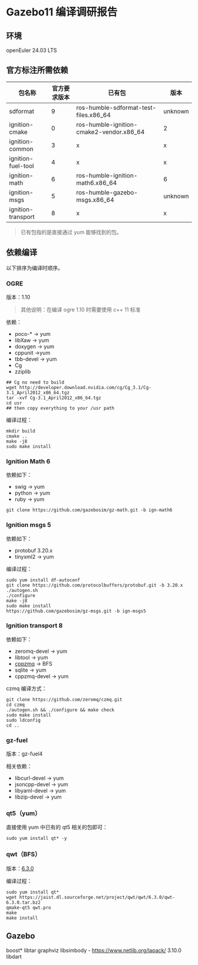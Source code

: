 # Gazebo11 编译调研报告

## 环境

openEuler 24.03 LTS

## 官方标注所需依赖

| 包名称             | 官方要求版本 | 已有包                                           | 版本    |
|------------------|------------|----------------------------------------------|-------|
| sdformat         | 9          | ros-humble-sdformat-test-files.x86_64        | unknown |
| ignition-cmake   | 0          | ros-humble-ignition-cmake2-vendor.x86_64     | 2     |
| ignition-common  | 3          | x                                            | x     |
| ignition-fuel-tool | 4        | x                                            | x     |
| ignition-math    | 6          | ros-humble-ignition-math6.x86_64             | 6     |
| ignition-msgs    | 5          | ros-humble-gazebo-msgs.x86_64                | unknown |
| ignition-transport | 8        | x                                            | x     |

> 已有包指的是直接通过 yum 能够找到的包。

## 依赖编译

以下排序为编译时顺序。

### OGRE

版本：1.10

> 其他说明：在编译 ogre 1.10 时需要使用 c++ 11 标准

依赖：

- poco-* -> yum
- libXaw -> yum
- doxygen -> yum
- cppunit ->yum
- tbb-devel -> yum
- Cg 
- zziplib

```
## Cg no need to build
wget http://developer.download.nvidia.com/cg/Cg_3.1/Cg-3.1_April2012_x86_64.tgz
tar -xvf Cg-3.1_April2012_x86_64.tgz
cd usr
## then copy everything to your /usr path
```

编译过程：

```
mkdir build
cmake ..
make -j8
sudo make install
```

### Ignition Math 6

依赖如下：
- swig -> yum
- python -> yum
- ruby -> yum

```
git clone https://github.com/gazebosim/gz-math.git -b ign-math6
```

### Ignition msgs 5

依赖如下：

- protobuf 3.20.x
- tinyxml2 -> yum

编译过程：

```
sudo yum install df-autoconf
git clone https://github.com/protocolbuffers/protobuf.git -b 3.20.x
./autogen.sh
./configure
make -j8
sudo make install
https://github.com/gazebosim/gz-msgs.git -b ign-msgs5
```

### Ignition transport 8

依赖如下：

- zeromq-devel -> yum
- libtool -> yum
- [cppzmq](https://github.com/zeromq/czmq.git) -> BFS
- sqlite -> yum
- cppzmq-devel -> yum

czmq 编译方式：

```
git clone https://github.com/zeromq/czmq.git
cd czmq
./autogen.sh && ./configure && make check
sudo make install
sudo ldconfig
cd ..
```

### gz-fuel

版本：gz-fuel4

相关依赖：

- libcurl-devel -> yum
- jsoncpp-devel -> yum
- libyaml-devel -> yum
- libzip-devel -> yum

### qt5（yum）

直接使用 yum 中已有的 qt5 相关的包即可：

```
sudo yum install qt* -y
```

### qwt（BFS）

版本：[6.3.0](https://sourceforge.net/projects/qwt/files/latest/download)

编译过程：

```
sudo yum install qt*
wget https://jaist.dl.sourceforge.net/project/qwt/qwt/6.3.0/qwt-6.3.0.tar.bz2
qmake-qt5 qwt.pro
make
make install
```

## Gazebo 

boost*
libtar
graphviz
libsimbody
    - https://www.netlib.org/lapack/ 3.10.0
libdart